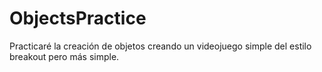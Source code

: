 # ObjectsPractice

Practicaré la creación de objetos creando un videojuego simple del estilo breakout pero más simple.
